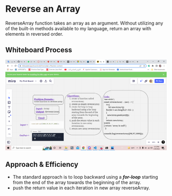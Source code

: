 # Reverse an Array
<!-- Description of the challenge -->
ReverseArray function takes an array as an argument. Without utilizing any of the built-in methods available to my language, return an array with elements in reversed order.

## Whiteboard Process
![whiteboard](./array-reverse.png)


## Approach & Efficiency
- The standard approach is to loop backward using a ***for-loop*** starting from the end of the array towards the beginning of the array.
- push the return value in each iteration in new array reverseArray.